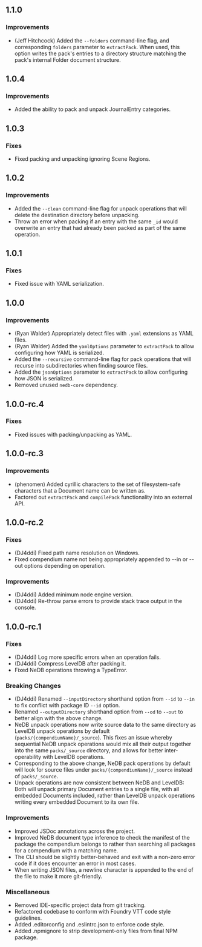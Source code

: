 ## 1.1.0

### Improvements
 - (Jeff Hitchcock) Added the `--folders` command-line flag, and corresponding `folders` parameter to `extractPack`. When used, this option writes the pack's entries to a directory structure matching the pack's internal Folder document structure.

## 1.0.4

### Improvements
 - Added the ability to pack and unpack JournalEntry categories.

## 1.0.3

### Fixes
 - Fixed packing and unpacking ignoring Scene Regions.

## 1.0.2

### Improvements
 - Added the `--clean` command-line flag for unpack operations that will delete the destination directory before unpacking.
 - Throw an error when packing if an entry with the same `_id` would overwrite an entry that had already been packed as part of the same operation.

## 1.0.1

### Fixes
 - Fixed issue with YAML serialization.

## 1.0.0

### Improvements
 - (Ryan Walder) Appropriately detect files with `.yaml` extensions as YAML files.
 - (Ryan Walder) Added the `yamlOptions` parameter to `extractPack` to allow configuring how YAML is serialized.
 - Added the `--recursive` command-line flag for pack operations that will recurse into subdirectories when finding source files.
 - Added the `jsonOptions` parameter to `extractPack` to allow configuring how JSON is serialized.
 - Removed unused `nedb-core` dependency.

## 1.0.0-rc.4

### Fixes
 - Fixed issues with packing/unpacking as YAML.

## 1.0.0-rc.3

### Improvements
 - (phenomen) Added cyrillic characters to the set of filesystem-safe characters that a Document name can be written as.
 - Factored out `extractPack` and `compilePack` functionality into an external API.

## 1.0.0-rc.2

### Fixes
 - (DJ4ddi) Fixed path name resolution on Windows.
 - Fixed compendium name not being appropriately appended to --in or --out options depending on operation.

### Improvements
 - (DJ4ddi) Added minimum node engine version.
 - (DJ4ddi) Re-throw parse errors to provide stack trace output in the console.

## 1.0.0-rc.1

### Fixes
 - (DJ4ddi) Log more specific errors when an operation fails.
 - (DJ4ddi) Compress LevelDB after packing it.
 - Fixed NeDB operations throwing a TypeError.

### Breaking Changes
 - (DJ4ddi) Renamed `--inputDirectory` shorthand option from `--id` to `--in` to fix conflict with package ID `--id` option.
 - Renamed `--outputDirectory` shorthand option from `--od` to `--out` to better align with the above change.
 - NeDB unpack operations now write source data to the same directory as LevelDB unpack operations by default (`packs/{compendiumName}/_source`). This fixes an issue whereby sequential NeDB unpack operations would mix all their output together into the same `packs/_source` directory, and allows for better inter-operability with LevelDB operations.
 - Corresponding to the above change, NeDB pack operations by default will look for source files under `packs/{compendiumName}/_source` instead of `packs/_source`.
 - Unpack operations are now consistent between NeDB and LevelDB: Both will unpack primary Document entries to a single file, with all embedded Documents included, rather than LevelDB unpack operations writing every embedded Document to its own file.

### Improvements
 - Improved JSDoc annotations across the project.
 - Improved NeDB document type inference to check the manifest of the package the compendium belongs to rather than searching all packages for a compendium with a matching name.
 - The CLI should be slightly better-behaved and exit with a non-zero error code if it does encounter an error in most cases.
 - When writing JSON files, a newline character is appended to the end of the file to make it more git-friendly.

### Miscellaneous
 - Removed IDE-specific project data from git tracking.
 - Refactored codebase to conform with Foundry VTT code style guidelines.
 - Added .editorconfig and .eslintrc.json to enforce code style.
 - Added .npmignore to strip development-only files from final NPM package.
